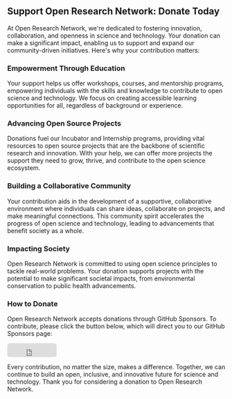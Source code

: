 ## Support Open Research Network: Donate Today

At Open Research Network, we're dedicated to fostering innovation, collaboration,
and openness in science and technology. Your donation can make a significant
impact, enabling us to support and expand our community-driven initiatives.
Here's why your contribution matters:

### Empowerment Through Education

Your support helps us offer workshops, courses, and mentorship programs,
empowering individuals with the skills and knowledge to contribute to open
science and technology. We focus on creating accessible learning opportunities
for all, regardless of background or experience.

### Advancing Open Source Projects

Donations fuel our Incubator and Internship programs, providing vital resources
to open source projects that are the backbone of scientific research and
innovation. With your help, we can offer more projects the support they need to
grow, thrive, and contribute to the open science ecosystem.

### Building a Collaborative Community

Your contribution aids in the development of a supportive, collaborative
environment where individuals can share ideas, collaborate on projects, and make
meaningful connections. This community spirit accelerates the progress of open
science and technology, leading to advancements that benefit society as a whole.

### Impacting Society

Open Research Network is committed to using open science principles to tackle
real-world problems. Your donation supports projects with the potential to make
significant societal impacts, from environmental conservation to public health
advancements.

### How to Donate

Open Research Network accepts donations through GitHub Sponsors. To contribute,
please click the button below, which will direct you to our GitHub Sponsors
page:

<iframe
  src="https://github.com/sponsors/OpenScienceLabs/button"
  title="Sponsor OpenScienceLabs"
  height="32"
  width="114"
  style="border: 0; border-radius: 6px;"></iframe>

Every contribution, no matter the size, makes a difference. Together, we can
continue to build an open, inclusive, and innovative future for science and
technology. Thank you for considering a donation to Open Research Network.
